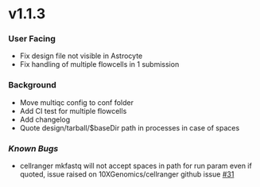 # v1.1.3
### User Facing
* Fix design file not visible in Astrocyte
* Fix handling of multiple flowcells in 1 submission
### Background
* Move multiqc config to conf folder
* Add CI test for multiple flowcells
* Add changelog
* Quote design/tarball/$baseDir path in processes in case of spaces
### *Known Bugs*
* cellranger mkfastq will not accept spaces in path for run param even if quoted, issue raised on 10XGenomics/cellranger github issue [#31](https://github.com/10XGenomics/cellranger/issues/31)
